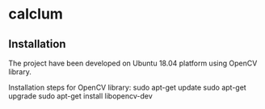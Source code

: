 # calclum

Installation
------------
The project have been developed on Ubuntu 18.04 platform using OpenCV library.

Installation steps for OpenCV library:
 sudo apt-get update
 sudo apt-get upgrade
 sudo apt-get install libopencv-dev

